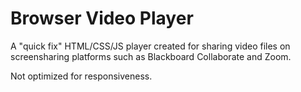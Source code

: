 # Browser Video Player
A "quick fix" HTML/CSS/JS player created for sharing video files on screensharing platforms such as Blackboard Collaborate and Zoom.

Not optimized for responsiveness.
